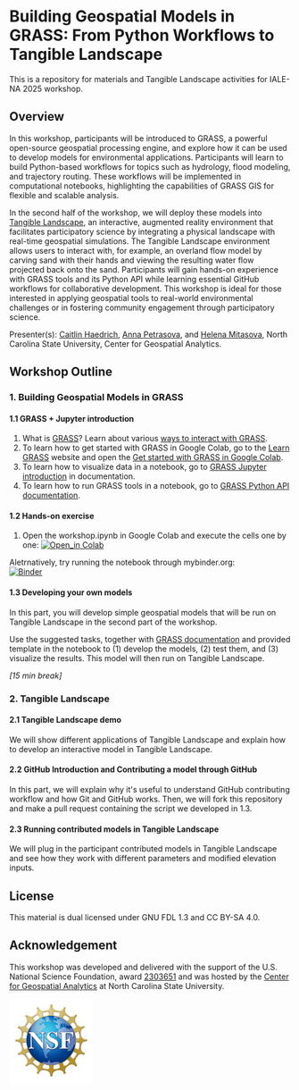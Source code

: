 # Building Geospatial Models in GRASS: From Python Workflows to Tangible Landscape
This is a repository for materials and Tangible Landscape activities for IALE-NA 2025 workshop.


## Overview
In this workshop, participants will be introduced to GRASS, a powerful open-source geospatial processing engine, and explore how it can be used to develop models for environmental applications. Participants will learn to build Python-based workflows for topics such as hydrology, flood modeling, and trajectory routing. These workflows will be implemented in computational notebooks, highlighting the capabilities of GRASS GIS for flexible and scalable analysis.

In the second half of the workshop, we will deploy these models into [Tangible Landscape](https://tangible-landscape.github.io/), an interactive, augmented reality environment that facilitates participatory science by integrating a physical landscape with real-time geospatial simulations. The Tangible Landscape environment allows users to interact with, for example, an overland flow model by carving sand with their hands and viewing the resulting water flow projected back onto the sand. Participants will gain hands-on experience with GRASS tools and its Python API while learning essential GitHub workflows for collaborative development. This workshop is ideal for those interested in applying geospatial tools to real-world environmental challenges or in fostering community engagement through participatory science.


Presenter(s): [Caitlin Haedrich](https://chaedri.github.io/), 
[Anna Petrasova](https://cnr.ncsu.edu/geospatial/people/anna-petrasova/), and 
[Helena Mitasova](https://cnr.ncsu.edu/geospatial/people/helena-mitasova/), North Carolina State University, Center for Geospatial Analytics.

## Workshop Outline

### 1. Building Geospatial Models in GRASS
#### 1.1 GRASS + Jupyter introduction
1. What is [GRASS](https://grass.osgeo.org/)? Learn about various [ways to interact with GRASS](https://grass.osgeo.org/grass-devel/manuals/interfaces_overview.html).
2. To learn how to get started with GRASS in Google Colab, go to the [Learn GRASS](https://grass-tutorials.osgeo.org/) website and open the [Get started with GRASS in Google Colab](https://grass-tutorials.osgeo.org/).
3. To learn how to visualize data in a notebook, go to [GRASS Jupyter introduction](https://grass.osgeo.org/grass-devel/manuals/jupyter_intro.html)  in documentation.
3. To learn how to run GRASS tools in a notebook, go to [GRASS Python API  documentation](https://grass.osgeo.org/grass-devel/manuals/python_intro.html).


#### 1.2 Hands-on exercise

1. Open the workshop.ipynb in Google Colab and execute the cells one by one:
[![Open_in Colab](https://colab.research.google.com/assets/colab-badge.svg)](https://colab.research.google.com/github/ncsu-geoforall-lab/iale-2025-workshop-tl/blob/main/workshop.ipynb)

Aletrnatively, try running the notebook through mybinder.org:  
 [![Binder](https://mybinder.org/badge_logo.svg)](https://mybinder.org/v2/gh/ncsu-geoforall-lab/iale-2025-workshop-tl/main?urlpath=%2Fdoc%2Ftree%2Fbinder_workshop.ipynb)

#### 1.3 Developing your own models

In this part, you will develop simple geospatial models that will be run on Tangible Landscape in the second part of the workshop.

Use the suggested tasks, together with [GRASS documentation](https://grass.osgeo.org/grass-devel/manuals/index.html) and provided template in the notebook
to (1) develop the models, (2) test them, and (3) visualize the results.
This model will then run on Tangible Landscape. 

_[15 min break]_

### 2. Tangible Landscape

#### 2.1 Tangible Landscape demo

We will show different applications of Tangible Landscape and explain how to develop an interactive model in Tangible Landscape.

#### 2.2 GitHub Introduction and Contributing a model through GitHub

In this part, we will explain why it's useful to understand GitHub contributing workflow and how Git and GitHub works. Then, we will fork this repository and make a pull request containing the script we developed in 1.3.

#### 2.3 Running contributed models in Tangible Landscape

We will plug in the participant contributed models in Tangible Landscape and see how they work with different parameters and modified elevation inputs.






## License

This material is dual licensed under GNU FDL 1.3 and CC BY-SA 4.0.

## Acknowledgement
This workshop was developed and delivered with the support of the U.S. National Science Foundation, award [2303651](https://www.nsf.gov/awardsearch/showAward?AWD_ID=2303651) and was hosted by the [Center for Geospatial Analytics](https://cnr.ncsu.edu/geospatial/) at North Carolina State University.

<img src="NSF_logo.png" title="NSF" width=150>
